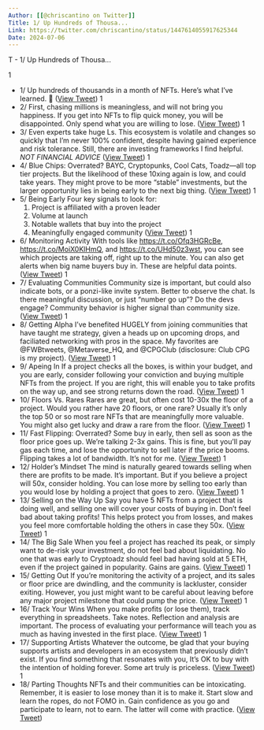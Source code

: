 ```yaml
---
Author: [[@chriscantino on Twitter]]
Title: 1/ Up Hundreds of Thousa...
Link: https://twitter.com/chriscantino/status/1447614055917625344
Date: 2024-07-06
---
```

T - 1/ Up Hundreds of Thousa...

1
- 1/ Up hundreds of thousands in a month of NFTs. Here’s what I’ve learned. 🧵 ([View Tweet](https://twitter.com/chriscantino/status/1447614055917625344))
1
- 2/ First, chasing millions is meaningless, and will not bring you happiness. If you get into NFTs to flip quick money, you will be disappointed.
  Only spend what you are willing to lose. ([View Tweet](https://twitter.com/chriscantino/status/1447614056982999043))
1
- 3/ Even experts take huge Ls. This ecosystem is volatile and changes so quickly that I’m never 100% confident, despite having gained experience and risk tolerance.
  Still, there are investing frameworks I find helpful.
  *NOT FINANCIAL ADVICE* ([View Tweet](https://twitter.com/chriscantino/status/1447614058497122306))
1
- 4/ Blue Chips: Overrated?
  BAYC, Cryptopunks, Cool Cats, Toadz—all top tier projects. But the likelihood of these 10xing again is low, and could take years.
  They might prove to be more “stable” investments, but the larger opportunity lies in being early to the next big thing. ([View Tweet](https://twitter.com/chriscantino/status/1447614059700916233))
1
- 5/ Being Early
  Four key signals to look for:
  1. Project is affiliated with a proven leader
  2. Volume at launch
  3. Notable wallets that buy into the project
  4. Meaningfully engaged community ([View Tweet](https://twitter.com/chriscantino/status/1447614060883636225))
1
- 6/ Monitoring Activity
  With tools like https://t.co/Ofq3HGRcBe, https://t.co/MoiX0KlHmQ, and https://t.co/UHd50z3wst, you can see which projects are taking off, right up to the minute. You can also get alerts when big name buyers buy in.
  These are helpful data points. ([View Tweet](https://twitter.com/chriscantino/status/1447614062158700550))
1
- 7/ Evaluating Communities
  Community size is important, but could also indicate bots, or a ponzi-like invite system. Better to observe the chat. Is there meaningful discussion, or just “number go up”? Do the devs engage?
  Community behavior is higher signal than community size. ([View Tweet](https://twitter.com/chriscantino/status/1447614063630962688))
1
- 8/ Getting Alpha
  I’ve benefited HUGELY from joining communities that have taught me strategy, given a heads up on upcoming drops, and faciliated networking with pros in the space.
  My favorites are @FWBtweets, @Metaverse_HQ, and @CPGClub (disclosure: Club CPG is my project). ([View Tweet](https://twitter.com/chriscantino/status/1447614065472278528))
1
- 9/ Apeing In
  If a project checks all the boxes, is within your budget, and you are early, consider following your conviction and buying multiple NFTs from the project.
  If you are right, this will enable you to take profits on the way up, and see strong returns down the road. ([View Tweet](https://twitter.com/chriscantino/status/1447614066713759744))
1
- 10/ Floors Vs. Rares
  Rares are great, but often cost 10-30x the floor of a project. Would you rather have 20 floors, or one rare? Usually it’s only the top 50 or so most rare NFTs that are meaningfully more valuable.
  You might also get lucky and draw a rare from the floor. ([View Tweet](https://twitter.com/chriscantino/status/1447614069083541507))
1
- 11/ Fast Flipping: Overrated?
  Some buy in early, then sell as soon as the floor price goes up. We’re talking 2-3x gains. This is fine, but you’ll pay gas each time, and lose the opportunity to sell later if the price booms.
  Flipping takes a lot of bandwidth. It’s not for me. ([View Tweet](https://twitter.com/chriscantino/status/1447614070283112450))
1
- 12/ Holder’s Mindset
  The mind is naturally geared towards selling when there are profits to be made. It’s important. But if you believe a project will 50x, consider holding.
  You can lose more by selling too early than you would lose by holding a project that goes to zero. ([View Tweet](https://twitter.com/chriscantino/status/1447614071927291912))
1
- 13/ Selling on the Way Up
  Say you have 5 NFTs from a project that is doing well, and selling one will cover your costs of buying in.
  Don’t feel bad about taking profits! This helps protect you from losses, and makes you feel more comfortable holding the others in case they 50x. ([View Tweet](https://twitter.com/chriscantino/status/1447614073382731781))
1
- 14/ The Big Sale
  When you feel a project has reached its peak, or simply want to de-risk your investment, do not feel bad about liquidating. No one that was early to Cryptoadz should feel bad having sold at 5 ETH, even if the project gained in popularity.
  Gains are gains. ([View Tweet](https://twitter.com/chriscantino/status/1447614074573836288))
1
- 15/ Getting Out
  If you’re monitoring the activity of a project, and its sales or floor price are dwindling, and the community is lackluster, consider exiting.
  However, you just might want to be careful about leaving before any major project milestone that could pump the price. ([View Tweet](https://twitter.com/chriscantino/status/1447614075710541824))
1
- 16/ Track Your Wins
  When you make profits (or lose them), track everything in spreadsheets. Take notes.
  Reflection and analysis are important. The process of evaluating your performance will teach you as much as having invested in the first place. ([View Tweet](https://twitter.com/chriscantino/status/1447614077031772162))
1
- 17/ Supporting Artists
  Whatever the outcome, be glad that your buying supports artists and developers in an ecosystem that previously didn’t exist.
  If you find something that resonates with you, It’s OK to buy with the intention of holding forever. Some art truly is priceless. ([View Tweet](https://twitter.com/chriscantino/status/1447614078206181379))
1
- 18/ Parting Thoughts
  NFTs and their communities can be intoxicating. Remember, it is easier to lose money than it is to make it.
  Start slow and learn the ropes, do not FOMO in.
  Gain confidence as you go and participate to learn, not to earn. The latter will come with practice. ([View Tweet](https://twitter.com/chriscantino/status/1447614079367979008))
